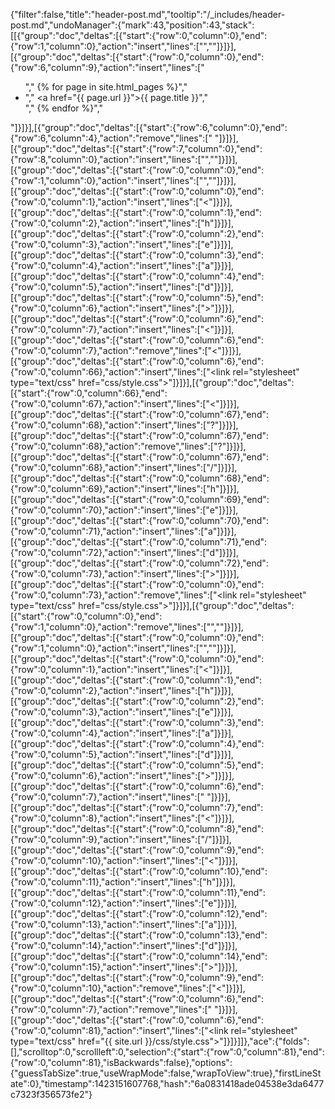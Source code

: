 {"filter":false,"title":"header-post.md","tooltip":"/_includes/header-post.md","undoManager":{"mark":43,"position":43,"stack":[[{"group":"doc","deltas":[{"start":{"row":0,"column":0},"end":{"row":1,"column":0},"action":"insert","lines":["",""]}]}],[{"group":"doc","deltas":[{"start":{"row":0,"column":0},"end":{"row":6,"column":9},"action":"insert","lines":["<ul>","          {% for page in site.html_pages %}","            <li>","              <a href=\"{{ page.url }}\">{{ page.title }}</a>","            </li>","          {% endfor %}","    </ul>"]}]}],[{"group":"doc","deltas":[{"start":{"row":6,"column":0},"end":{"row":6,"column":4},"action":"remove","lines":["    "]}]}],[{"group":"doc","deltas":[{"start":{"row":7,"column":0},"end":{"row":8,"column":0},"action":"insert","lines":["",""]}]}],[{"group":"doc","deltas":[{"start":{"row":0,"column":0},"end":{"row":1,"column":0},"action":"insert","lines":["",""]}]}],[{"group":"doc","deltas":[{"start":{"row":0,"column":0},"end":{"row":0,"column":1},"action":"insert","lines":["<"]}]}],[{"group":"doc","deltas":[{"start":{"row":0,"column":1},"end":{"row":0,"column":2},"action":"insert","lines":["h"]}]}],[{"group":"doc","deltas":[{"start":{"row":0,"column":2},"end":{"row":0,"column":3},"action":"insert","lines":["e"]}]}],[{"group":"doc","deltas":[{"start":{"row":0,"column":3},"end":{"row":0,"column":4},"action":"insert","lines":["a"]}]}],[{"group":"doc","deltas":[{"start":{"row":0,"column":4},"end":{"row":0,"column":5},"action":"insert","lines":["d"]}]}],[{"group":"doc","deltas":[{"start":{"row":0,"column":5},"end":{"row":0,"column":6},"action":"insert","lines":[">"]}]}],[{"group":"doc","deltas":[{"start":{"row":0,"column":6},"end":{"row":0,"column":7},"action":"insert","lines":["<"]}]}],[{"group":"doc","deltas":[{"start":{"row":0,"column":6},"end":{"row":0,"column":7},"action":"remove","lines":["<"]}]}],[{"group":"doc","deltas":[{"start":{"row":0,"column":6},"end":{"row":0,"column":66},"action":"insert","lines":["<link rel=\"stylesheet\" type=\"text/css\" href=\"css/style.css\">"]}]}],[{"group":"doc","deltas":[{"start":{"row":0,"column":66},"end":{"row":0,"column":67},"action":"insert","lines":["<"]}]}],[{"group":"doc","deltas":[{"start":{"row":0,"column":67},"end":{"row":0,"column":68},"action":"insert","lines":["?"]}]}],[{"group":"doc","deltas":[{"start":{"row":0,"column":67},"end":{"row":0,"column":68},"action":"remove","lines":["?"]}]}],[{"group":"doc","deltas":[{"start":{"row":0,"column":67},"end":{"row":0,"column":68},"action":"insert","lines":["/"]}]}],[{"group":"doc","deltas":[{"start":{"row":0,"column":68},"end":{"row":0,"column":69},"action":"insert","lines":["h"]}]}],[{"group":"doc","deltas":[{"start":{"row":0,"column":69},"end":{"row":0,"column":70},"action":"insert","lines":["e"]}]}],[{"group":"doc","deltas":[{"start":{"row":0,"column":70},"end":{"row":0,"column":71},"action":"insert","lines":["a"]}]}],[{"group":"doc","deltas":[{"start":{"row":0,"column":71},"end":{"row":0,"column":72},"action":"insert","lines":["d"]}]}],[{"group":"doc","deltas":[{"start":{"row":0,"column":72},"end":{"row":0,"column":73},"action":"insert","lines":[">"]}]}],[{"group":"doc","deltas":[{"start":{"row":0,"column":0},"end":{"row":0,"column":73},"action":"remove","lines":["<head><link rel=\"stylesheet\" type=\"text/css\" href=\"css/style.css\"></head>"]}]}],[{"group":"doc","deltas":[{"start":{"row":0,"column":0},"end":{"row":1,"column":0},"action":"remove","lines":["",""]}]}],[{"group":"doc","deltas":[{"start":{"row":0,"column":0},"end":{"row":1,"column":0},"action":"insert","lines":["",""]}]}],[{"group":"doc","deltas":[{"start":{"row":0,"column":0},"end":{"row":0,"column":1},"action":"insert","lines":["<"]}]}],[{"group":"doc","deltas":[{"start":{"row":0,"column":1},"end":{"row":0,"column":2},"action":"insert","lines":["h"]}]}],[{"group":"doc","deltas":[{"start":{"row":0,"column":2},"end":{"row":0,"column":3},"action":"insert","lines":["e"]}]}],[{"group":"doc","deltas":[{"start":{"row":0,"column":3},"end":{"row":0,"column":4},"action":"insert","lines":["a"]}]}],[{"group":"doc","deltas":[{"start":{"row":0,"column":4},"end":{"row":0,"column":5},"action":"insert","lines":["d"]}]}],[{"group":"doc","deltas":[{"start":{"row":0,"column":5},"end":{"row":0,"column":6},"action":"insert","lines":[">"]}]}],[{"group":"doc","deltas":[{"start":{"row":0,"column":6},"end":{"row":0,"column":7},"action":"insert","lines":[" "]}]}],[{"group":"doc","deltas":[{"start":{"row":0,"column":7},"end":{"row":0,"column":8},"action":"insert","lines":["<"]}]}],[{"group":"doc","deltas":[{"start":{"row":0,"column":8},"end":{"row":0,"column":9},"action":"insert","lines":["/"]}]}],[{"group":"doc","deltas":[{"start":{"row":0,"column":9},"end":{"row":0,"column":10},"action":"insert","lines":["<"]}]}],[{"group":"doc","deltas":[{"start":{"row":0,"column":10},"end":{"row":0,"column":11},"action":"insert","lines":["h"]}]}],[{"group":"doc","deltas":[{"start":{"row":0,"column":11},"end":{"row":0,"column":12},"action":"insert","lines":["e"]}]}],[{"group":"doc","deltas":[{"start":{"row":0,"column":12},"end":{"row":0,"column":13},"action":"insert","lines":["a"]}]}],[{"group":"doc","deltas":[{"start":{"row":0,"column":13},"end":{"row":0,"column":14},"action":"insert","lines":["d"]}]}],[{"group":"doc","deltas":[{"start":{"row":0,"column":14},"end":{"row":0,"column":15},"action":"insert","lines":[">"]}]}],[{"group":"doc","deltas":[{"start":{"row":0,"column":9},"end":{"row":0,"column":10},"action":"remove","lines":["<"]}]}],[{"group":"doc","deltas":[{"start":{"row":0,"column":6},"end":{"row":0,"column":7},"action":"remove","lines":[" "]}]}],[{"group":"doc","deltas":[{"start":{"row":0,"column":6},"end":{"row":0,"column":81},"action":"insert","lines":["<link rel=\"stylesheet\" type=\"text/css\" href=\"{{ site.url }}/css/style.css\">"]}]}]]},"ace":{"folds":[],"scrolltop":0,"scrollleft":0,"selection":{"start":{"row":0,"column":81},"end":{"row":0,"column":81},"isBackwards":false},"options":{"guessTabSize":true,"useWrapMode":false,"wrapToView":true},"firstLineState":0},"timestamp":1423151607768,"hash":"6a0831418ade04538e3da6477c7323f356573fe2"}